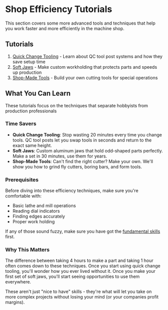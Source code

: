 # Shop Efficiency Tutorials

This section covers some more advanced tools and techniques that help you work faster and more efficiently in the machine shop.

## Tutorials

1. [Quick Change Tooling](./quick_change_tooling.md) - Learn about QC tool post systems and how they save setup time
2. [Soft Jaws](./making_soft_jaws.md) - Make custom workholding that protects parts and speeds up production
3. [Shop-Made Tools](./shop_made_tools.md) - Build your own cutting tools for special operations

## What You Can Learn

These tutorials focus on the techniques that separate hobbyists from production professionals

### Time Savers

- **Quick Change Tooling**: Stop wasting 20 minutes every time you change tools. QC tool posts let you swap tools in seconds and return to the exact same height.
- **Soft Jaws**: Custom aluminum jaws that hold odd-shaped parts perfectly. Make a set in 30 minutes, use them for years.
- **Shop-Made Tools**: Can't find the right cutter? Make your own. We'll show you how to grind fly cutters, boring bars, and form tools.

### Prerequisites

Before diving into these efficiency techniques, make sure you're comfortable with:

- Basic lathe and mill operations
- Reading dial indicators
- Finding edges accurately
- Proper work holding

If any of those sound fuzzy, make sure you have got the [fundamental skills](../fundamental_skills/) first.

### Why This Matters

The difference between taking 4 hours to make a part and taking 1 hour often comes down to these techniques. Once you start using quick change tooling, you'll wonder how you ever lived without it. Once you make your first set of soft jaws, you'll start seeing opportunities to use them everywhere.

These aren't just "nice to have" skills - they're what will let you take on more complex projects without losing your mind (or your companies profit margins).

